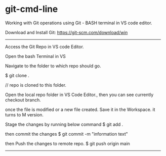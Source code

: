 # git-cmd-line

Working with Git operations using Git - BASH terminal in VS code editor.

Download and Install Git:
https://git-scm.com/download/win

----------------------
Access the Git Repo in VS code Editor.

Open the bash Terminal in VS

Navigate to the folder to which repo should go.

$ git clone <https repo url>.

// repo is cloned to this folder.

Open the local repo folder in VS Code Editor., then you can see currently checkout branch.

once the file is modified or a new file created. Save it in the Workspace. it turns to M version. 

Stage the changes by running below command
$ git add .

then commit the changes 
$ git commit -m "information text"

then Push the changes to remote repo.
$ git push origin main

--------------------------------------------




